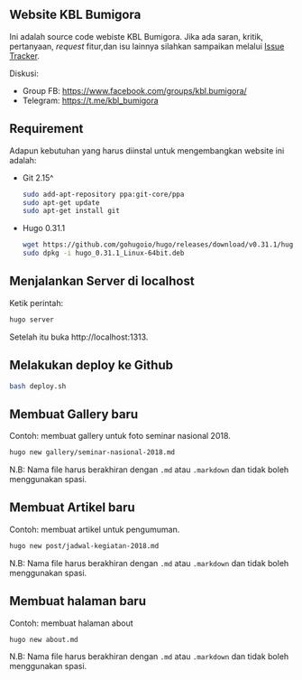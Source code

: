 ## Website KBL Bumigora

Ini adalah source code webiste KBL Bumigora. Jika ada saran, kritik, pertanyaan, _request_ fitur,dan isu lainnya silahkan sampaikan melalui [Issue Tracker](https://github.com/kblbumigora/website/issues).

Diskusi:

- Group FB: https://www.facebook.com/groups/kbl.bumigora/
- Telegram: https://t.me/kbl_bumigora

## Requirement

Adapun kebutuhan yang harus diinstal untuk mengembangkan website ini adalah:

- Git 2.15^

    ```bash
    sudo add-apt-repository ppa:git-core/ppa
    sudo apt-get update
    sudo apt-get install git
    ```

- Hugo 0.31.1

    ```bash
    wget https://github.com/gohugoio/hugo/releases/download/v0.31.1/hugo_0.31.1_Linux-64bit.deb
    sudo dpkg -i hugo_0.31.1_Linux-64bit.deb
    ```

## Menjalankan Server di localhost

Ketik perintah:

```bash
hugo server
```

Setelah itu buka http://localhost:1313.

## Melakukan deploy ke Github

```bash
bash deploy.sh
```

## Membuat Gallery baru

Contoh: membuat gallery untuk foto seminar nasional 2018.

```bash
hugo new gallery/seminar-nasional-2018.md
```

N.B: Nama file harus berakhiran dengan `.md` atau `.markdown` dan tidak boleh menggunakan spasi.

## Membuat Artikel baru

Contoh: membuat artikel untuk pengumuman.

```bash
hugo new post/jadwal-kegiatan-2018.md
```

N.B: Nama file harus berakhiran dengan `.md` atau `.markdown` dan tidak boleh menggunakan spasi.

## Membuat halaman baru

Contoh: membuat halaman about

```bash
hugo new about.md
```

N.B: Nama file harus berakhiran dengan `.md` atau `.markdown` dan tidak boleh menggunakan spasi.